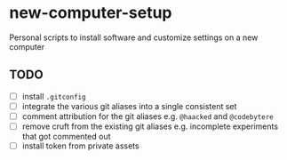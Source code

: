 # new-computer-setup
Personal scripts to install software and customize settings on a new computer

## TODO
 - [ ] install `.gitconfig`
 - [ ] integrate the various git aliases into a single consistent set
 - [ ] comment attribution for the git aliases e.g. `@haacked` and `@codebytere`
 - [ ] remove cruft from the existing git aliases e.g. incomplete experiments that got commented out
 - [ ] install token from private assets
